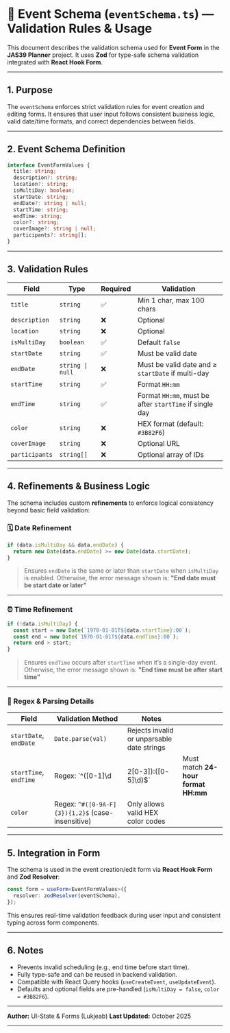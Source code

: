 # 🧩 Event Schema (`eventSchema.ts`) — Validation Rules & Usage

This document describes the validation schema used for **Event Form** in the **JAS39 Planner** project.
It uses **Zod** for type-safe schema validation integrated with **React Hook Form**.

---

## 1. Purpose

The `eventSchema` enforces strict validation rules for event creation and editing forms.
It ensures that user input follows consistent business logic, valid date/time formats, and correct dependencies between fields.

---

## 2. Event Schema Definition

```ts
interface EventFormValues {
  title: string;
  description?: string;
  location?: string;
  isMultiDay: boolean;
  startDate: string;
  endDate?: string | null;
  startTime: string;
  endTime: string;
  color?: string;
  coverImage?: string | null;
  participants?: string[];
}
```

---

## 3. Validation Rules

| Field          | Type             | Required | Validation                                              |
| -------------- | ---------------- | -------- | ------------------------------------------------------- |
| `title`        | `string`         | ✅        | Min 1 char, max 100 chars                               |
| `description`  | `string`         | ❌        | Optional                                                |
| `location`     | `string`         | ❌        | Optional                                                |
| `isMultiDay`   | `boolean`        | ✅        | Default `false`                                         |
| `startDate`    | `string`         | ✅        | Must be valid date                                      |
| `endDate`      | `string \| null` | ❌        | Must be valid date and ≥ `startDate` if multi-day       |
| `startTime`    | `string`         | ✅        | Format `HH:mm`                                          |
| `endTime`      | `string`         | ✅        | Format `HH:mm`, must be after `startTime` if single day |
| `color`        | `string`         | ❌        | HEX format (default: `#3B82F6`)                         |
| `coverImage`   | `string`         | ❌        | Optional URL                                            |
| `participants` | `string[]`       | ❌        | Optional array of IDs                                   |

---

## 4. Refinements & Business Logic

The schema includes custom **refinements** to enforce logical consistency beyond basic field validation:

### 🗓️ Date Refinement

```ts
if (data.isMultiDay && data.endDate) {
  return new Date(data.endDate) >= new Date(data.startDate);
}
```

> Ensures `endDate` is the same or later than `startDate` when `isMultiDay` is enabled.
> Otherwise, the error message shown is:
> **"End date must be start date or later"**

---

### ⏰ Time Refinement

```ts
if (!data.isMultiDay) {
  const start = new Date(`1970-01-01T${data.startTime}:00`);
  const end = new Date(`1970-01-01T${data.endTime}:00`);
  return end > start;
}
```

> Ensures `endTime` occurs after `startTime` when it’s a single-day event.
> Otherwise, the error message shown is:
> **"End time must be after start time"**

---

### 🧾 Regex & Parsing Details

| Field                  | Validation Method                                 | Notes                                      |                                     |
| ---------------------- | ------------------------------------------------- | ------------------------------------------ | ----------------------------------- |
| `startDate`, `endDate` | `Date.parse(val)`                                 | Rejects invalid or unparsable date strings |                                     |
| `startTime`, `endTime` | Regex: `^([0-1]\d                                 | 2[0-3]):([0-5]\d)$`                        | Must match **24-hour format HH:mm** |
| `color`                | Regex: `^#([0-9A-F]{3}){1,2}$` (case-insensitive) | Only allows valid HEX color codes          |                                     |

---

## 5. Integration in Form

The schema is used in the event creation/edit form via **React Hook Form** and **Zod Resolver**:

```ts
const form = useForm<EventFormValues>({
  resolver: zodResolver(eventSchema),
});
```

This ensures real-time validation feedback during user input and consistent typing across form components.

---

## 6. Notes

* Prevents invalid scheduling (e.g., end time before start time).
* Fully type-safe and can be reused in backend validation.
* Compatible with React Query hooks (`useCreateEvent`, `useUpdateEvent`).
* Defaults and optional fields are pre-handled (`isMultiDay = false`, `color = #3B82F6`).

---

**Author:** UI-State & Forms (Lukjeab)
**Last Updated:** October 2025

---
